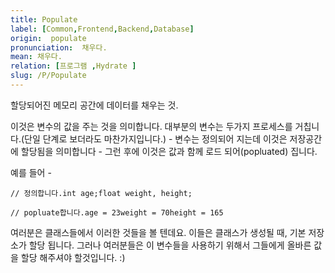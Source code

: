 ```yaml
---
title: Populate
label: [Common,Frontend,Backend,Database]
origin:  populate
pronunciation:  채우다.
mean: 채우다.
relation: [프로그램 ,Hydrate ]
slug: /P/Populate
---
```


<content>
<p>할당되어진 메모리 공간에 데이터를 채우는 것.</p><p>이것은 변수의 값을 주는 것을 의미합니다. 대부분의 변수는 두가지 프로세스를 거칩니다.(단일 단계로 보더라도 마찬가지입니다.) - 변수는 정의되어 지는데 이것은 저장공간에 할당됨을 의미합니다 - 그런 후에 이것은 값과 함께 로드 되어(popluated) 집니다.</p><p>예를 들어 -</p><pre><code class="js language-js">// 정의합니다.int age;float weight, height;</code></pre><pre><code class="js language-js">// popluate합니다.age = 23weight = 70height = 165</code></pre><p>여러분은 클래스들에서 이러한 것들을 볼 텐데요. 이들은 클래스가 생성될 때, 기본 저장소가 할당 됩니다. 그러나 여러분들은 이 변수들을 사용하기 위해서 그들에게 올바른 값을 할당 해주셔야 할것입니다. :)</p>
</content>

